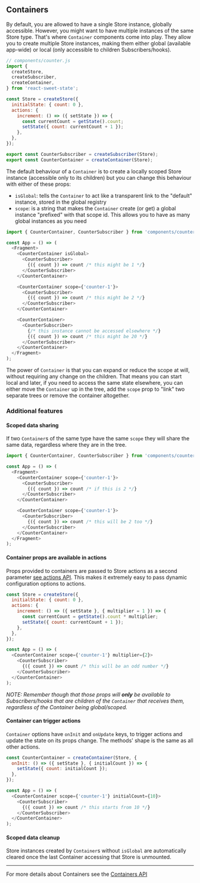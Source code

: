 ## Containers

By default, you are allowed to have a single Store instance, globally accessible. However, you might want to have multiple instances of the same Store type. That's where `Container` components come into play. They allow you to create multiple Store instances, making them either global (available app-wide) or local (only accessible to children Subscribers/hooks).

```js
// components/counter.js
import {
  createStore,
  createSubscriber,
  createContainer,
} from 'react-sweet-state';

const Store = createStore({
  initialState: { count: 0 },
  actions: {
    increment: () => ({ setState }) => {
      const currentCount = getState().count;
      setState({ count: currentCount + 1 });
    },
  },
});

export const CounterSubscriber = createSubscriber(Store);
export const CounterContainer = createContainer(Store);
```

The default behaviour of a `Container` is to create a locally scoped Store instance (accessible only to its children) but you can change this behaviour with either of these props:

- `isGlobal`: tells the `Container` to act like a transparent link to the "default" instance, stored in the global registry
- `scope`: is a string that makes the `Container` create (or get) a global instance "prefixed" with that scope id. This allows you to have as many global instances as you need

```js
import { CounterContainer, CounterSubscriber } from 'components/counter';

const App = () => (
  <Fragment>
    <CounterContainer isGlobal>
      <CounterSubscriber>
        {({ count }) => count /* this might be 1 */}
      </CounterSubscriber>
    </CounterContainer>

    <CounterContainer scope={'counter-1'}>
      <CounterSubscriber>
        {({ count }) => count /* this might be 2 */}
      </CounterSubscriber>
    </CounterContainer>

    <CounterContainer>
      <CounterSubscriber>
        {/* this instance cannot be accessed elsewhere */}
        {({ count }) => count /* this might be 20 */}
      </CounterSubscriber>
    </CounterContainer>
  </Fragment>
);
```

The power of `Container` is that you can expand or reduce the scope at will, without requiring any change on the children. That means you can start local and later, if you need to access the same state elsewhere, you can either move the `Container` up in the tree, add the `scope` prop to "link" two separate trees or remove the container altogether.

### Additional features

#### Scoped data sharing

If two `Container`s of the same type have the same `scope` they will share the same data, regardless where they are in the tree.

```js
import { CounterContainer, CounterSubscriber } from 'components/counter';

const App = () => (
  <Fragment>
    <CounterContainer scope={'counter-1'}>
      <CounterSubscriber>
        {({ count }) => count /* if this is 2 */}
      </CounterSubscriber>
    </CounterContainer>

    <CounterContainer scope={'counter-1'}>
      <CounterSubscriber>
        {({ count }) => count /* this will be 2 too */}
      </CounterSubscriber>
    </CounterContainer>
  </Fragment>
);
```

#### Container props are available in actions

Props provided to containers are passed to Store actions as a second parameter [see actions API](../api/actions.md). This makes it extremely easy to pass dynamic configuration options to actions.

```js
const Store = createStore({
  initialState: { count: 0 },
  actions: {
    increment: () => ({ setState }, { multiplier = 1 }) => {
      const currentCount = getState().count * multiplier;
      setState({ count: currentCount + 1 });
    },
  },
});

const App = () => (
  <CounterContainer scope={'counter-1'} multiplier={2}>
    <CounterSubscriber>
      {({ count }) => count /* this will be an odd number */}
    </CounterSubscriber>
  </CounterContainer>
);
```

_NOTE: Remember though that those props will **only** be available to Subscribers/hooks that are children of the `Container` that receives them, regardless of the Container being global/scoped._

#### Container can trigger actions

`Container` options have `onInit` and `onUpdate` keys, to trigger actions and update the state on its props change. The methods' shape is the same as all other actions.

```js
const CounterContainer = createContainer(Store, {
  onInit: () => ({ setState }, { initialCount }) => {
    setState({ count: initialCount });
  },
});

const App = () => (
  <CounterContainer scope={'counter-1'} initialCount={10}>
    <CounterSubscriber>
      {({ count }) => count /* this starts from 10 */}
    </CounterSubscriber>
  </CounterContainer>
);
```

#### Scoped data cleanup

Store instances created by `Container`s without `isGlobal` are automatically cleared once the last Container accessing that Store is unmounted.

---

For more details about Containers see the [Containers API](../api/container.md)

